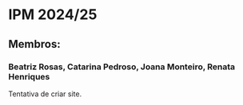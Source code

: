 # IPM 2024/25
## Membros:
### Beatriz Rosas, Catarina Pedroso, Joana Monteiro, Renata Henriques

Tentativa de criar site.

